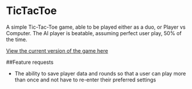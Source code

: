 # TicTacToe

A simple Tic-Tac-Toe game, able to be played either as a duo, or Player vs Computer. The AI player is beatable, assuming perfect user play, 50% of the time.

[View the current version of the game here](https://ajmcdee.github.io/TicTacToe/index.html)

##Feature requests

- The ability to save player data and rounds so that a user can play more than once and not have to re-enter their preferred settings
